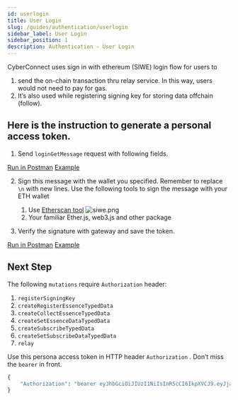 ```yaml
---
id: userlogin
title: User Login
slug: /guides/authentication/userlogin
sidebar_label: User Login
sidebar_position: 1
description: Authentication - User Login
---
```


CyberConnect uses sign in with ethereum (SIWE) login flow for users to

1. send the on-chain transaction thru relay service. In this way, users would not need to pay for gas.
2. It’s also used while registering signing key for storing data offchain (follow).

## Here is the instruction to generate a personal access token.

1. Send `loginGetMessage` request with following fields.

[Run in Postman](https://www.postman.com/cyberconnect-v2/workspace/cyberconnect-v2/request/20133006-65a1a72b-22e5-4a54-be1d-b1b91dba31ac) [Example](https://www.postman.com/cyberconnect-v2/workspace/cyberconnect-v2/example/20133006-8d396a05-d7cc-4385-9fd4-acb7fa4306a0)

2. Sign this message with the wallet you specified. Remember to replace `\n` with new lines. Use the following tools to sign the message with your ETH wallet

   1. Use [Etherscan tool](https://etherscan.io/verifiedSignatures#)
      ![siwe.png](/img/v2/siwe.png)
   2. Your familiar Ether.js, web3.js and other package

3. Verify the signature with gateway and save the token.

[Run in Postman](https://www.postman.com/cyberconnect-v2/workspace/cyberconnect-v2/request/20133006-1d6e0771-8200-45d0-8d63-be0ef2091752) [Example](https://www.postman.com/cyberconnect-v2/workspace/cyberconnect-v2/example/20133006-62493db6-fdda-4d78-af2b-5486e35d0a0d)

## Next Step

The following `mutations` require `Authorization` header:

1. `registerSigningKey`
2. `createRegisterEssenceTypedData`
3. `createCollectEssenceTypedData`
4. `createSetEssenceDataTypedData`
5. `createSubscribeTypedData`
6. `createSetSubscribeDataTypedData`
7. `relay`

Use this persona access token in HTTP header `Authorization` . Don’t miss the `bearer` in front.

```graphql
{
	"Authorization": "bearer eyJhbGciOiJIUzI1NiIsInR5cCI6IkpXVCJ9.eyJjaGFpbl9pZCI6MSwiZG9tYWluIjoiY3liZXJjb25uZWN0Lm1lIiwiYWRkcmVzcyI6IjB4OTI3ZjM1NTExNzcyMWUwRThBN2I1ZUEyMDAwMmI2NUI4YTU1MTg5MCIsImlzcyI6IkN5YmVyQ29ubmVjdCIsImV4cCI6MTY2NTA4NDU2MywiaWF0IjoxNjYyNDkyNTYzfQ.X3Y-gTTnsmpNRqkZ3vAAv3UOnHBb5WH5EZ2sOcJRPnw"
}
```
